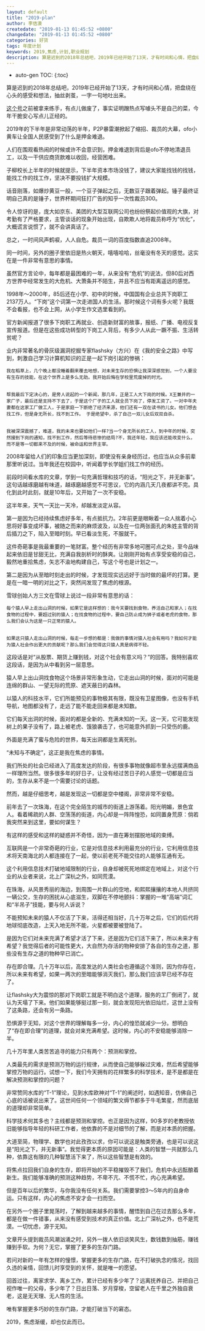 ```yaml
---
layout: default
title: "2019-plan"
author: 李佶澳
createdate: "2019-01-13 01:45:52 +0800"
changedate: "2019-01-13 01:45:52 +0800"
categories: 好货
tags: 年度计划
keywords: 2019,焦虑,计划,职业规划
description: 算是迟到的2018年总结吧，2019年已经开始了13天，才有时间和心情，把盘绕在心头的感受和想法
---
```


* auto-gen TOC:
{:toc}

算是迟到的2018年总结吧，2019年已经开始了13天，才有时间和心情，把盘绕在心头的感受和想法，抽丝剥茧，一字一句地吐出来。


[这个号](http://mp.weixin.qq.com/rr?timestamp=1547315264&src=3&ver=1&signature=OQ6JB0H67B1pmXO9Qp7gShhOPtRAQehdlrzUJb5Mk5DzMOA8lZ2Kw11atoKwE3v7aBmGjEWSSzaj0CyoKtdEymOSwquklCRc8OlY2lg9goc=)之前被拿来练手，有点儿做废了，事实证明蹭热点写噱头不是自己的菜，今年干脆安心写点儿正经的。


2019年的下半年是非常动荡的半年，P2P暴雷潮掀起了缩招、裁员的大幕，ofo小黄车让全国人民感受到了什么是押金难退。


人们在围观看热闹的时候或许不会意识到，押金难退到背后是ofo不停地清退员工，以及一干供应商货款难以收回，经营困难。


子柳校长上半年的时候就提示，下半年资本市场没钱了，建议大家能找钱的找钱，能找工作的找工作，坚决不要投钱扩大规模。


话音刚落，如爆炒黄豆一般，一个豆子弹起之后，无数豆子跟着弹起。锤子最终证明自己真的是锤子，世界杯期间狂打广告的知乎一次性裁员300。


令人惊讶的是，庞大如京东、美团的大型互联网公司也纷纷祭起价值观的大旗，对考勤有了严格要求，主管谈话的现象开始出现，自欺欺人地将裁员称呼为“优化”，大概谎言说惯了，就不会讲真话了。


总之，一时间风声鹤唳，人人自危。裁员一词的百度指数直追2008年。



同一时间，另外的圈子里依旧是热火朝天，嘻嘻哈哈，丝毫没有冬天的感觉。这实在是一件非常有意思的事情。


虽然官方言论中，每年都是最困难的一年，从来没有“危机”的说法，但80后对西方世界中经常发生的大危机、大萧条并不陌生，并且不应当有距离遥远的感觉。


1998年～2000年，85后还在小学、初中的时候，中国国有企业总共下岗职工2137万人。“下岗”这个词第一次走进国人的生活。那时候这个词有多火呢？我既不会看报，也不会上网，从小学生作文选里看到的。


官方新闻报道了很多下岗职工再就业、创造新财富的故事，报纸、广播、电视反复宣传报道。但是在这些成功转型的下岗工人背后，有多少人从此一蹶不振、生活转贫呢？


业内非常著名的骨灰级漏洞挖掘专家flashsky（方兴）在《我的安全之路》中写到，刺激自己学习计算机知识的正是一起下岗引起的惨祸：


    我在稻草上，几个晚上都没睡着翻来覆去地想，对未来生存的恐惧让我深深感觉到，一个人要没有生存的技能，在这个世界上是多么无助。我开始后悔在学校里荒废掉的时光。


    帮我最后下定决心的，是旁人说起的一个新闻，那几年，正是工人大下岗的时候。X王兼并的一家厂子，最后还是支持不下去了，于是这个厂子的工人就全员下岗了，停发工资了。一对中年夫妻都在这家工厂做工人，于是家庭一下断绝了经济来源，他们还有一双在读书的儿女。他们想去找工作，但是身无所长，找不到工作。 于是绝望中，杀了自己一双儿女后双双自杀。


    我被深深震撼了，难道，我的未来也要如他们一样?当一个身无所长的工人，到中年的时候，突然接到下岗的通知，找不到工作，然后等待悲惨的结局?不，我还年轻，我应该还能改变什么，而不是等一切都来不及的时候，被命运和世界主宰。


2008年留给人们的印象应当更加深刻，即使没有亲身经历过，也应当从众多前辈那里听说过。当年我还在校园中，听闻着学长学姐们找工作的经历。


前段时间看水库的文章，学到一句充满哲理和技巧的话，“阳光之下，并无新事”。这句话越琢磨越有味道，越琢磨越感觉不可思议，它的内涵几天几夜都讲不完。具化到此时此刻，就是10年后，又开始了一次不安稳。


这半年来，天气一天比一天冷，却越发淡定从容。


第一是因为已经持续焦虑好多年，有点抵抗力。2年前更是眼瞅着一众人揣着小心思将好事变成坏事，被随之而来的麻烦波及，以及在一位两张面孔的朱姓主管的背后插刀之下，陷入至暗时刻。早已看淡生死，不服就干。


这件奇葩事是我最重要的一笔财富。整个经历有非常多地可圈可点之处，至今品味起来依旧是甘甜无比，充满自我剖析时的酥爽。让刚刚开始有点享受安稳的自己，毅然地重拾焦虑，矢志不渝地构建自己，写这个号也是计划之一。


第二是因为从至暗时刻走出的时候，才发现现实远远好于当时做的最坏的打算。更是在一暗一明的对比之下，突然间发现了焦虑的根源。


雪球创始人方三文在雪球上说过一段非常有意思的话：


    每个猿人早上走出山洞的时候，如果它是这样想的：我今天要找到食物，养活自己和家人；在找食物的过程中，要超过别的猿人；在找食物的过程中，要自己防止成为狮子或者老虎的食物，那么我们会认为这是一只正常的猿人。


    如果这只猿人走出山洞的时候，每走一步想的都是：我做的事情对猿人社会有用吗？我如何才能为猿人社会作出更大的贡献呢？那么我们会觉得这只猿人真是病得不轻。


这段话是对“从股票、期货上赚到钱，对这个社会有意义吗？”的回答。我特别喜欢这段话，是因为从中看到另一层意思。


猿人早上出山洞找食物这个场景非常形象生动，它走出山洞的时候，面对的可能是连绵的群山、一望无际的荒原、遮天蔽日的森林。


以猿人的科技水平，它们所能预见的事物极其有限，既没有卫星图像，也没有手机导航，地图都没有了，走远了能不能走回来都是未知数。


它们每天出洞的时候，面对的都是全新的、充满未知的一天。这一天，它可能发现树上的果子没有了，路上被老虎、饿狼袭击了，也可能意外抓到一只受伤的鹿。


外面是充满了蜜与危险的世界，每天出洞都是生离死别。


“未知与不确定”，这正是我在焦虑的事情。


我们所处的社会已经进入了高度发达的阶段，有很多事物就像超市里永远摆满商品一样理所当然。很多很多年的好日子，让没有经过苦日子的人感觉一切都是应当的，生存从来不是一个需要讨论的话题。


然而，越是仔细思考，越是发现这一切都是空中楼阁，非常非常不安稳。


前年去了一次珠海，在这个完全陌生的城市的街道上游荡着。阳光明媚，景色宜人。看着稀疏的人群、空荡荡的街道，内心却是一阵阵惶恐，如同置身荒原：倘若我突然来到这里，要如何谋生？


有这样的感受和这样的疑惑并不奇怪，因为一直在筹划摆脱地域的束缚。


互联网是一个非常奇葩的行业，它是对信息技术利用最充分的行业，它利用信息技术将天南海北的人都连接在了一起，使以前老死不能交往的人能够互通有无。


这个利用信息技术打破地域限制的行业，自身却被死死地绑定在地域上，对这个行业的从业者来说，北上广深杭之外，如同荒漠。


在珠海，从风景秀丽的海边，到周围一片群山的空地，和熙熙攘攘的本地人共挤同一辆公交，生存的困扰从心底滋生，双脚在不停地颤抖：掌握的一堆“高端”词汇和“半吊子”技能，要与何人诉说？


不能预知未来的猿人不仅活了下来，活得还相当好，几十万年之后，它们的后代将地球彻底改造，上天入地无所不能，火星都被要被登陆了。


是因为它们对未来充满了希望才活了下来，还是因为它们活下来了，所以未来才有希望？我觉得后者的可能性更大，大自然为存活的物种安排了各自的生存之道，那些没有生存之道的物种早已消亡。


存在即合理。几十万年以后，高度发达的人类社会也遵循这个准则，因为你存在，所以未来有希望，如果一两次的至暗能够消灭我们，那么我们应该早已经不存在了。


让flashsky大为震惊的那对下岗职工就是不明白这个道理，服务的工厂倒闭了，就认为天塌了下来。他们如果能够挺过那一刻，就会发现阳光依旧灿烂，这世上没有了这条路，还会有另一条路。


恐惧源于无知，对这个世界的理解每多一分，内心的惶恐就减少一分。想明白了“存在即合理”的道理，就会对来充满希望。这时候，内心的不安稳能够消除一半。


几十万年里人类苦苦追寻的能力只有两个：预测和掌控。


人类最先的需求是预测万物的运行规律，从而使自己能够躲过灾难，然后希望能够掌控万物的运行。试想一下，我们今天拥有的花样繁多的科学技术，是不是都是在解决预测和掌控的问题？


非常赞同水库的“T-1”理论，见到水库欧神对“T-1”的阐述时，如遇知音，仿佛自己心底的话被说出来了。这世间任何一个领域的繁文缛节都多于牛毛繁星，然而底层的道理却非常简单。


科学技术何其多也？主线都是预测和掌控。也正是因为这样，90多岁的老教授依旧能够指导年轻的科研工作者，他依靠的不是对细节的了解，而是对本质的把握。


大道至简，物理学、数学也对此孜孜以求，你可以说这是触类旁通，也是可以说这是“阳光之下，并无新事”。我觉得更本质的原因可能是：人类的智慧一共就那么几种，依靠这有限的几种智慧活下来了，所以这些智慧是有效的。


将焦点拉回我们自身的生存，即将开始的不平稳摧毁不了我们，危机中永远酝酿着新生。我们能够准确的预测这种趋势，不卑不亢、不慌不忙，内心充满希望。


但是百年以后的繁华，与你我没有任何关系。我们需要掌控3～5年内的自身命运。只有这样，内心的焦虑不安才会一扫而空。


在另外一个圈子里晃荡时，了解到越来越多的事情，醒悟到自己在过去那么多年，都是在做一件错事，从来没有感受到技术的真正价值。北上广深杭之外，也不是荒漠。一切忧虑，源于无知。


文章开头提到裁员风潮汹涌之时，另外一拨人依旧谈笑风生，数钱数到抽筋，赚钱赚到手软。为何？无它，掌握了更多的生存门路。


若问对新的一年有怎样的憧憬，掌握更多的生存门路，在不打破执念的情况，找回久违的亲情，回馈儿时享受到的关怀，就是唯一的愿望。


回首过往，离家求学、离乡工作，累计已经有多少年了？远离抚养自己、并把自己视作唯一的父母，多少年了？日出日落、岁月穿梭，空留老人在千里之外独自衰老，这是无天理、无人性的生活。


唯有掌握更多巧妙的生存门路，才能打破当下的窘态。


2019，焦虑渐缓，却也仅此而已。
